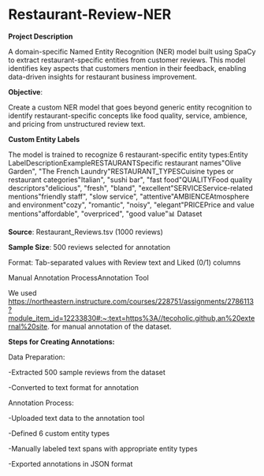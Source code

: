 # **Restaurant-Review-NER**

**Project Description**

A domain-specific Named Entity Recognition (NER) model built using SpaCy to extract restaurant-specific entities from customer reviews. This model identifies key aspects that customers mention in their feedback, enabling data-driven insights for restaurant business improvement.

**Objective**:

Create a custom NER model that goes beyond generic entity recognition to identify restaurant-specific concepts like food quality, service, ambience, and pricing from unstructured review text.

**Custom Entity Labels**

The model is trained to recognize 6 restaurant-specific entity types:Entity LabelDescriptionExampleRESTAURANTSpecific restaurant names"Olive Garden", "The French Laundry"RESTAURANT_TYPESCuisine types or restaurant categories"Italian", "sushi bar", "fast food"QUALITYFood quality descriptors"delicious", "fresh", "bland", "excellent"SERVICEService-related mentions"friendly staff", "slow service", "attentive"AMBIENCEAtmosphere and environment"cozy", "romantic", "noisy", "elegant"PRICEPrice and value mentions"affordable", "overpriced", "good value"📊 Dataset

**Source**: Restaurant_Reviews.tsv (1000 reviews)

**Sample Size**: 500 reviews selected for annotation

Format: Tab-separated values with Review text and Liked (0/1) columns

Manual Annotation ProcessAnnotation Tool

We used  https://northeastern.instructure.com/courses/228751/assignments/2786113?module_item_id=12233830#:~:text=https%3A//tecoholic.github,an%20external%20site. for manual annotation of the dataset.

**Steps for Creating Annotations:**

Data Preparation:

  -Extracted 500 sample reviews from the dataset
  
  -Converted to text format for annotation

Annotation Process:

  -Uploaded text data to the annotation tool
  
  -Defined 6 custom entity types
  
  -Manually labeled text spans with appropriate entity types
  
  -Exported annotations in JSON format
